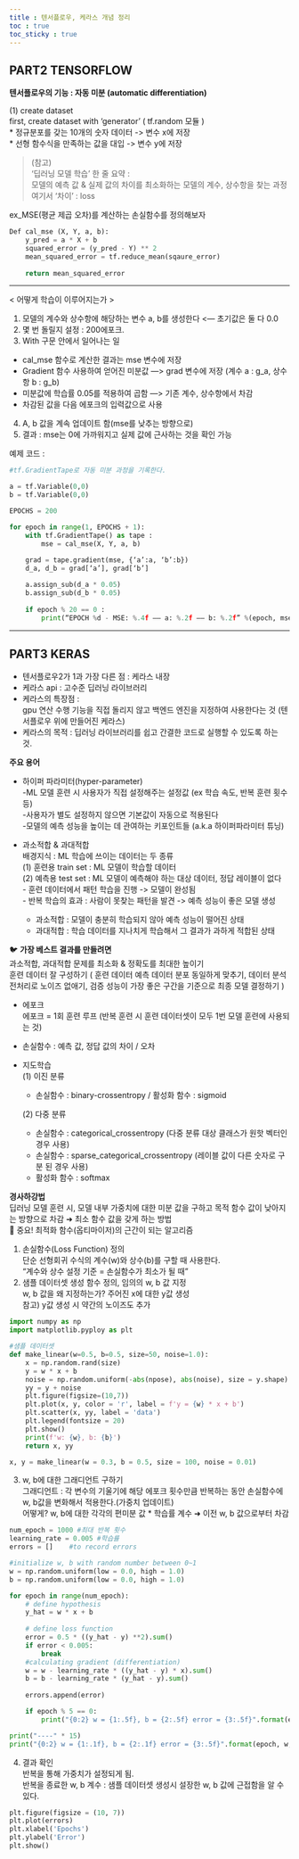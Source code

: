 ```yaml
---
title : 텐서플로우, 케라스 개념 정리
toc : true
toc_sticky : true
---
```



## PART2 TENSORFLOW
**텐서플로우의 기능 : 자동 미분 (automatic differentiation)**  

(1) create dataset  
	first, create dataset with ‘generator’ ( tf.random 모듈 )  
    * 정규분포를 갖는 10개의 숫자 데이터 -> 변수 x에 저장  
    * 선형 함수식을 만족하는 값을 대입 -> 변수 y에 저장  

> (참고)  
> ‘딥러닝 모델 학습’ 한 줄 요약 :  
> 모델의 예측 값 & 실제 값의 차이를 최소화하는 모델의 계수, 상수항을 찾는 과정  
> 여기서 ‘차이’ : loss  

ex_MSE(평균 제곱 오차)를 계산하는 손실함수를 정의해보자
```python
Def cal_mse (X, Y, a, b):
	y_pred = a * X + b
	squared_error = (y_pred - Y) ** 2
	mean_squared_error = tf.reduce_mean(sqaure_error)
	
	return mean_squared_error
```


- - - -

< 어떻게 학습이 이루어지는가 >   
1. 모델의 계수와 상수항에 해당하는 변수 a, b를 생성한다 <— 초기값은 둘 다 0.0  
2. 몇 번 돌릴지 설정 : 200에포크. 
3. With 구문 안에서 일어나는 일
* cal_mse 함수로 계산한 결과는 mse 변수에 저장  
* Gradient 함수 사용하여 얻어진 미분값 —> grad 변수에 저장 (계수 a : g_a, 상수항 b : g_b)  
* 미분값에 학습률 0.05를 적용하여 곱함 —> 기존 계수, 상수항에서 차감
* 차감된 값을 다음 에포크의 입력값으로 사용
4. A, b 값을 계속 업데이트 함(mse를 낮추는 방향으로)
5. 결과 : mse는 0에 가까워지고 실제 값에 근사하는 것을 확인 가능

예제 코드 : 
```python
#tf.GradientTape로 자동 미분 과정을 기록한다.

a = tf.Variable(0,0)
b = tf.Variable(0,0)

EPOCHS = 200

for epoch in range(1, EPOCHS + 1):
	with tf.GradientTape() as tape :
		mse = cal_mse(X, Y, a, b)
	
	grad = tape.gradient(mse, {‘a’:a, ‘b’:b})
	d_a, d_b = grad[‘a’], grad[‘b’]

	a.assign_sub(d_a * 0.05)
	b.assign_sub(d_b * 0.05)
	
	if epoch % 20 == 0 :
		print(“EPOCH %d - MSE: %.4f —— a: %.2f —— b: %.2f” %(epoch, mse, a, b))
```

- - - -

## PART3 KERAS
* 텐서플로우2가 1과 가장 다른 점 : 케라스 내장  
* 케라스 api : 고수준 딥러닝 라이브러리  
* 케라스의 특장점 :  
gpu 연산 수행 기능을 직접 돌리지 않고 백엔드 엔진을 지정하여 사용한다는 것 (텐서플로우 위에 만들어진 케라스)  
* 케라스의 목적 : 딥러닝 라이브러리를 쉽고 간결한 코드로 실행할 수 있도록 하는 것.


**주요 용어**
* 하이퍼 파라미터(hyper-parameter)  
-ML 모델 훈련 시 사용자가 직접 설정해주는 설정값 (ex 학습 속도, 반복 훈련 횟수 등)  
-사용자가 별도 설정하지 않으면 기본값이 자동으로 적용된다  
-모델의 예측 성능을 높이는 데 관여하는 키포인트들 (a.k.a 하이퍼파라미터 튜닝)     

* 과소적합 & 과대적합  
배경지식 : ML 학습에 쓰이는 데이터는 두 종류  
	(1) 훈련용 train set : ML 모델이 학습할 데이터  
	(2) 예측용 test set : ML 모델이 예측해야 하는 대상 데이터, 정답 레이블이 없다  
		- 훈련 데이터에서 패턴 학습을 진행 -> 모델이 완성됨  
		- 반복 학습의 효과 : 사람이 못찾는 패턴을 발견 -> 예측 성능이 좋은 모델 생성 
	- 과소적합 : 모델이 충분히 학습되지 않아 예측 성능이 떨어진 상태
	- 과대적합 : 학습 데이터를 지나치게 학습해서 그 결과가 과하게 적합된 상태
 
    
🐦 **가장 베스트 결과를 만들려면**  
과소적합, 과대적합 문제를 최소화 & 정확도를 최대한 높이기  
훈련 데이터 잘 구성하기 ( 훈련 데이터 예측 데이터 분포 동일하게 맞추기, 데이터 분석 전처리로 노이즈 없애기, 검증 성능이 가장 좋은 구간을 기준으로 최종 모델 결정하기 )

* 에포크  
에포크 = 1회 훈련 루프 (반복 훈련 시 훈련 데이터셋이 모두 1번 모델 훈련에 사용되는 것)

* 손실함수 : 예측 값, 정답 값의 차이 / 오차

* 지도학습  
	(1) 이진 분류
    * 손실함수 : binary-crossentropy / 활성화 함수 : sigmoid  

	(2) 다중 분류  
    * 손실함수 : categorical_crossentropy (다중 분류 대상 클래스가 원핫 벡터인 경우 사용)  
    * 손실함수 : sparse_categorical_crossentropy (레이블 값이 다른 숫자로 구분 된 경우 사용)  
    * 활성화 함수 : softmax


**경사하강법**  
딥러닝 모델 훈련 시, 모델 내부 가중치에 대한 미분 값을 구하고 목적 함수 값이 낮아지는 방향으로 차감 ➜ 최소 함수 값을 갖게 하는 방법  
🚨 중요!  최적화 함수(옵티마이저)의 근간이 되는 알고리즘

1. 손실함수(Loss Function) 정의  
단순 선형회귀 수식의 계수(w)와 상수(b)를 구할 때 사용한다.  
“계수와 상수 설정 기준 = 손실함수가 최소가 될 때”  
2. 샘플 데이터셋 생성 함수 정의, 임의의 w, b 값 지정  
w, b 값을 왜 지정하는가? 주어진 x에 대한 y값 생성  
참고) y값 생성 시 약간의 노이즈도 추가  

```python
import numpy as np
import matplotlib.pyploy as plt

#샘플 데이터셋
def make_linear(w=0.5, b=0.5, size=50, noise=1.0):
    x = np.random.rand(size)
    y = w * x + b
    noise = np.random.uniform(-abs(npose), abs(noise), size = y.shape)
    yy = y + noise
    plt.figure(figsize=(10,7))
    plt.plot(x, y, color = 'r', label = f'y = {w} * x + b')
    plt.scatter(x, yy, label = 'data')
    plt.legend(fontsize = 20)
    plt.show()
    print(f'w: {w}, b: {b}')
    return x, yy

x, y = make_linear(w = 0.3, b = 0.5, size = 100, noise = 0.01)
```

3. w, b에 대한 그래디언트 구하기  
그래디언트 : 각 변수의 기울기에 해당 
에포크 횟수만큼 반복하는 동안 손실함수에 w, b값을 변화해서 적용한다.(가중치 업데이트)  
어떻게? w, b에 대한 각각의 편미분 값 * 학습률 계수 ➜ 이전 w, b 값으로부터 차감  

```python
num_epoch = 1000 #최대 반복 횟수
learning_rate = 0.005 #학습률
errors = []    #to record errors

#initialize w, b with random number between 0~1
w = np.random.uniform(low = 0.0, high = 1.0)
b = np.random.uniform(low = 0.0, high = 1.0)

for epoch in range(num_epoch):
    # define hypothesis
    y_hat = w * x + b
    
    # define loss function
    error = 0.5 * ((y_hat - y) **2).sum()
    if error < 0.005:
        break
    #calculating gradient (differentiation)
    w = w - learning_rate * ((y_hat - y) * x).sum()
    b = b - learning_rate * (y_hat - y).sum()
    
    errors.append(error)

    if epoch % 5 == 0:
        print("{0:2} w = {1:.5f}, b = {2:.5f} error = {3:.5f}".format(epoch, w, b, error))

print("----" * 15)
print("{0:2} w = {1:.1f}, b = {2:.1f} error = {3:.5f}".format(epoch, w, b, error))
```

4. 결과 확인  
반복을 통해 가중치가 설정되게 됨.    
반복을 종료한 w, b 계수 : 샘플 데이터셋 생성시 설장한 w, b 값에 근접함을 알 수 있다.  

```python
plt.figure(figsize = (10, 7))
plt.plot(errors)
plt.xlabel('Epochs')
plt.ylabel('Error')
plt.show()
```
